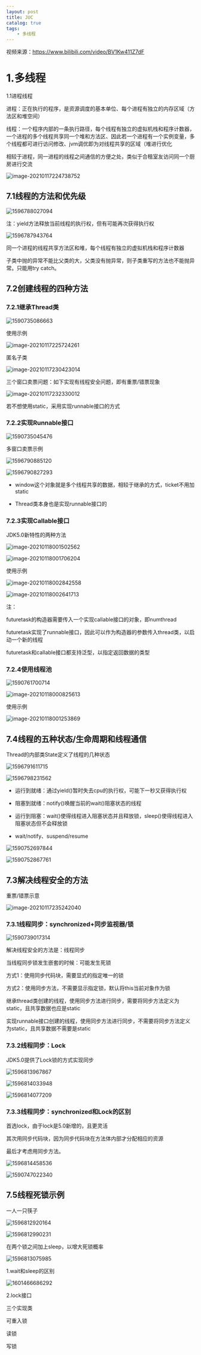 ```yaml
---
layout: post
title: JUC
catalog: true
tags:
    - 多线程
---
```

视频来源：https://www.bilibili.com/video/BV1Kw411Z7dF

# 1.多线程

1.1进程线程

进程：正在执行的程序，是资源调度的基本单位、每个进程有独立的内存区域（方法区和堆空间）

线程：一个程序内部的一条执行路径，每个线程有独立的虚拟机栈和程序计数器，一个进程的多个线程共享同一个堆和方法区、因此若一个进程有一个实例变量，多个线程都可进行访问修改、jvm调优即为对线程共享的区域（堆进行优化

相较于进程，同一进程的线程之间通信的方便之处，类似于合租室友访问同一个厨房进行交流

![image-20210117224738752](https://gitee.com/chrisxyq/picgo/raw/master/img/image-20210117224738752.png)



## 7.1线程的方法和优先级

![1596788027094](https://gitee.com/chrisxyq/picgo/raw/master/img/1596788027094.png)

注：yield方法释放当前线程的执行权，但有可能再次获得执行权

![1596787943764](https://gitee.com/chrisxyq/picgo/raw/master/img/1596787943764.png)

同一个进程的线程共享方法区和堆，每个线程有独立的虚拟机栈和程序计数器

子类中抛的异常不能比父类的大，父类没有抛异常，则子类重写的方法也不能抛异常。只能用try catch。

## 7.2创建线程的四种方法

### 7.2.1继承Thread类

![1590735086663](https://gitee.com/chrisxyq/picgo/raw/master/img/1590735086663.png)

使用示例

![image-20210117225724261](https://gitee.com/chrisxyq/picgo/raw/master/img/image-20210117225724261.png)

匿名子类

![image-20210117230423014](https://gitee.com/chrisxyq/picgo/raw/master/img/image-20210117230423014.png)

三个窗口卖票问题：如下实现有线程安全问题，即有重票/错票现象

![image-20210117232330012](https://gitee.com/chrisxyq/picgo/raw/master/img/image-20210117232330012.png)

若不想使用static，采用实现runnable接口的方式

### 7.2.2实现Runnable接口

![1590735045476](https://gitee.com/chrisxyq/picgo/raw/master/img/1590735045476.png)

多窗口卖票示例

![1596790885120](https://gitee.com/chrisxyq/picgo/raw/master/img/1596790885120.png)

![1596790827293](https://gitee.com/chrisxyq/picgo/raw/master/img/1596790827293.png)

- window这个对象就是多个线程共享的数据，相较于继承的方式，ticket不用加static

- Thread类本身也是实现runnable接口的



### 7.2.3实现Callable接口

JDK5.0新特性的两种方法

![image-20210118001502562](https://gitee.com/chrisxyq/picgo/raw/master/img/image-20210118001502562.png)

![image-20210118001706204](https://gitee.com/chrisxyq/picgo/raw/master/img/image-20210118001706204.png)

使用示例

![image-20210118002842558](https://gitee.com/chrisxyq/picgo/raw/master/img/image-20210118002842558.png)

![image-20210118002641713](https://gitee.com/chrisxyq/picgo/raw/master/img/image-20210118002641713.png)

注：

futuretask的构造器需要传入一个实现callable接口的对象，即numthread

futuretask实现了runnable接口，因此可以作为构造器的参数传入thread类，以启动一个新的线程

futuretask和callable接口都支持泛型，以指定返回数据的类型

### 7.2.4使用线程池

![1590761700714](https://gitee.com/chrisxyq/picgo/raw/master/img/1590761700714.png)

![image-20210118000825613](https://gitee.com/chrisxyq/picgo/raw/master/img/image-20210118000825613.png)

使用示例

![image-20210118001253869](https://gitee.com/chrisxyq/picgo/raw/master/img/image-20210118001253869.png)



## 7.4线程的五种状态/生命周期和线程通信

Thread的内部类State定义了线程的几种状态

![1596791611715](https://gitee.com/chrisxyq/picgo/raw/master/img/1596791611715.png)

![1596798231562](https://gitee.com/chrisxyq/picgo/raw/master/img/1596798231562.png)

- 运行到就绪：通过yield()暂时失去cpu的执行权，可能下一秒又获得执行权

- 阻塞到就绪：notify()唤醒当前的wait()阻塞状态的线程

- 运行到阻塞：wait()使得线程进入阻塞状态并且释放锁，sleep()使得线程进入阻塞状态但不会释放锁
- wait/notify、suspend/resume

![1590752697844](https://gitee.com/chrisxyq/picgo/raw/master/img/1590752697844.png)

![1590752867761](https://gitee.com/chrisxyq/picgo/raw/master/img/1590752867761.png)

## 7.3解决线程安全的方法

重票/错票示意

![image-20210117235242040](https://gitee.com/chrisxyq/picgo/raw/master/img/image-20210117235242040.png)

### 7.3.1线程同步：synchronized+同步监视器/锁

![1590739017314](https://gitee.com/chrisxyq/picgo/raw/master/img/1590739017314.png)

解决线程安全的方法是：线程同步

当线程同步锁发生嵌套的时候：可能发生死锁

方式1：使用同步代码块，需要显式的指定唯一的锁

方式2：使用同步方法，不需要显示指定锁，默认将this当前对象作为锁

继承thread类创建的线程，使用同步方法进行同步，需要将同步方法定义为static，且共享数据也应是static

实现runnable接口创建的线程，使用同步方法进行同步，不需要将同步方法定义为static，且共享数据不需要是static

### 7.3.2线程同步：Lock

JDK5.0提供了Lock锁的方式实现同步



![1596813967867](https://gitee.com/chrisxyq/picgo/raw/master/img/1596813967867.png)

![1596814033948](https://gitee.com/chrisxyq/picgo/raw/master/img/1596814033948.png)

![1596814077209](https://gitee.com/chrisxyq/picgo/raw/master/img/1596814077209.png)

### 7.3.3线程同步：synchronized和Lock的区别

首选lock，由于lock是5.0新增的，且更灵活

其次用同步代码块，因为同步代码块在方法体内部才分配相应的资源

最后才考虑用同步方法。

![1596814458536](https://gitee.com/chrisxyq/picgo/raw/master/img/1596814458536.png)

![1590747022340](https://gitee.com/chrisxyq/picgo/raw/master/img/1590747022340.png)

## 7.5线程死锁示例

一人一只筷子

![1596812920164](https://gitee.com/chrisxyq/picgo/raw/master/img/1596812920164.png)

![1596812990231](https://gitee.com/chrisxyq/picgo/raw/master/img/1596812990231.png)

在两个锁之间加上sleep，以增大死锁概率

![1596813075985](https://gitee.com/chrisxyq/picgo/raw/master/img/1596813075985.png)

1.wait和sleep的区别

![1601466686292](https://gitee.com/chrisxyq/picgo/raw/master/img/1601466686292.png)

2.lock接口

三个实现类

可重入锁

读锁

写锁